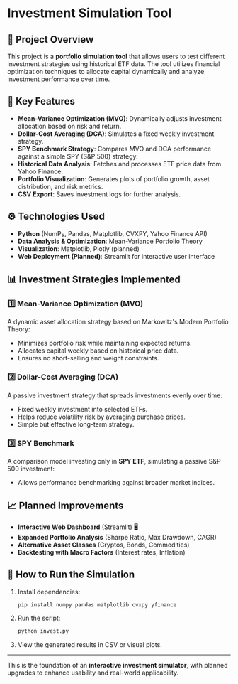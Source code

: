 # Investment Simulation Tool

## 📌 Project Overview
This project is a **portfolio simulation tool** that allows users to test different investment strategies using historical ETF data. The tool utilizes financial optimization techniques to allocate capital dynamically and analyze investment performance over time.

## 🎯 Key Features
- **Mean-Variance Optimization (MVO)**: Dynamically adjusts investment allocation based on risk and return.
- **Dollar-Cost Averaging (DCA)**: Simulates a fixed weekly investment strategy.
- **SPY Benchmark Strategy**: Compares MVO and DCA performance against a simple SPY (S&P 500) strategy.
- **Historical Data Analysis**: Fetches and processes ETF price data from Yahoo Finance.
- **Portfolio Visualization**: Generates plots of portfolio growth, asset distribution, and risk metrics.
- **CSV Export**: Saves investment logs for further analysis.

## ⚙️ Technologies Used
- **Python** (NumPy, Pandas, Matplotlib, CVXPY, Yahoo Finance API)
- **Data Analysis & Optimization**: Mean-Variance Portfolio Theory
- **Visualization**: Matplotlib, Plotly (planned)
- **Web Deployment (Planned)**: Streamlit for interactive user interface

## 📊 Investment Strategies Implemented
### 1️⃣ **Mean-Variance Optimization (MVO)**
A dynamic asset allocation strategy based on Markowitz's Modern Portfolio Theory:
- Minimizes portfolio risk while maintaining expected returns.
- Allocates capital weekly based on historical price data.
- Ensures no short-selling and weight constraints.

### 2️⃣ **Dollar-Cost Averaging (DCA)**
A passive investment strategy that spreads investments evenly over time:
- Fixed weekly investment into selected ETFs.
- Helps reduce volatility risk by averaging purchase prices.
- Simple but effective long-term strategy.

### 3️⃣ **SPY Benchmark**
A comparison model investing only in **SPY ETF**, simulating a passive S&P 500 investment:
- Allows performance benchmarking against broader market indices.

## 📈 Planned Improvements
- **Interactive Web Dashboard** (Streamlit) 🖥️
- **Expanded Portfolio Analysis** (Sharpe Ratio, Max Drawdown, CAGR)
- **Alternative Asset Classes** (Cryptos, Bonds, Commodities)
- **Backtesting with Macro Factors** (Interest rates, Inflation)

## 🚀 How to Run the Simulation
1. Install dependencies:
   ```sh
   pip install numpy pandas matplotlib cvxpy yfinance
   ```
2. Run the script:
   ```sh
   python invest.py
   ```
3. View the generated results in CSV or visual plots.

---
This is the foundation of an **interactive investment simulator**, with planned upgrades to enhance usability and real-world applicability.

